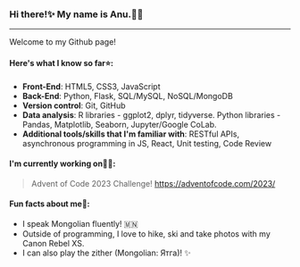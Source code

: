 ### Hi there!✨ My name is Anu.👩‍💻 

---

Welcome to my Github page!

#### Here's what I know so far⭐:
* **Front-End**: HTML5, CSS3, JavaScript
* **Back-End**: Python, Flask, SQL/MySQL, NoSQL/MongoDB
* **Version control**: Git, GitHub
* **Data analysis**: R libraries - ggplot2, dplyr, tidyverse. Python libraries - Pandas, Matplotlib, Seaborn, Jupyter/Google CoLab.
* **Additional tools/skills that I'm familiar with**: RESTful APIs, asynchronous programming in JS, React, Unit testing, Code Review


#### I'm currently working on👩‍🎓: 

> Advent of Code 2023 Challenge!
> https://adventofcode.com/2023/

#### Fun facts about me👀:
* I speak Mongolian fluently! 🇲🇳
* Outside of programming, I love to hike, ski and take photos with my Canon Rebel XS. 
* I can also play the zither (Mongolian: Ятга)! ✨
